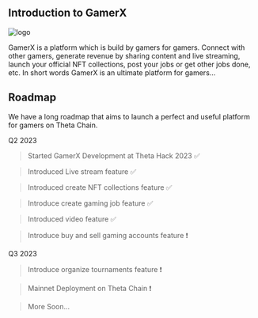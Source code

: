 ## Introduction to GamerX

![logo](https://github.com/aniruddhafb/GamerX_ThetaHack/assets/84976203/e5665374-c72b-4f71-9fa2-1e5ce834556b)

GamerX is a platform which is build by gamers for gamers.
Connect with other gamers, generate revenue by sharing content and live streaming, launch your official NFT collections, post your jobs or get other jobs done, etc.
In short words GamerX is an ultimate platform for gamers...

## Roadmap
We have a long roadmap that aims to launch a perfect and useful platform for gamers on Theta Chain.

Q2 2023
> Started GamerX Development at Theta Hack 2023 ✅

> Introduced Live stream feature ✅

> Introduced create NFT collections feature ✅

> Introduce create gaming job feature ✅

> Introduced video feature ✅

> Introduce buy and sell gaming accounts feature ❗

Q3 2023
> Introduce organize tournaments feature ❗

> Mainnet Deployment on Theta Chain ❗

> More Soon...
